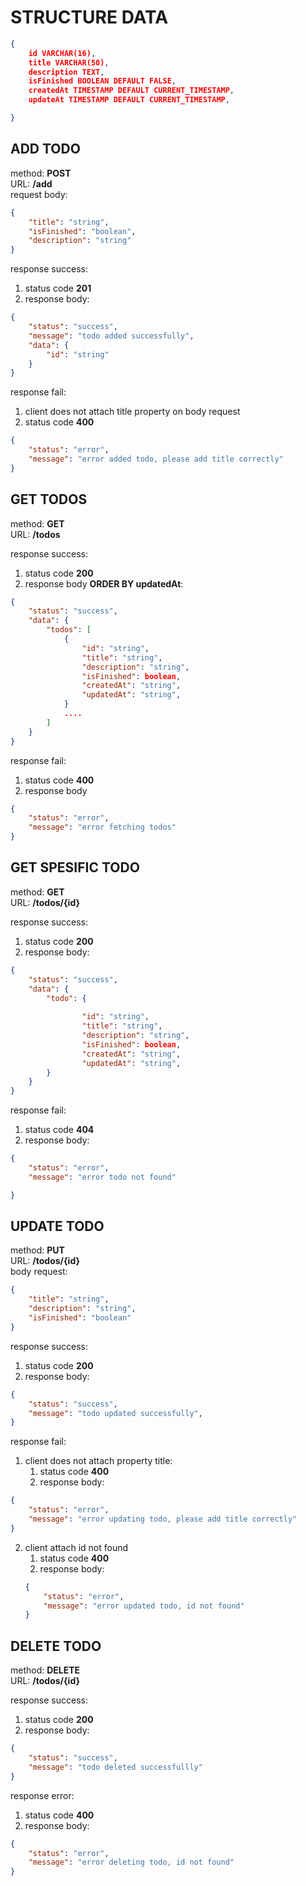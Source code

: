 # STRUCTURE DATA
```json
{
    id VARCHAR(16),
    title VARCHAR(50),
    description TEXT,
    isFinished BOOLEAN DEFAULT FALSE,
    createdAt TIMESTAMP DEFAULT CURRENT_TIMESTAMP,
    updateAt TIMESTAMP DEFAULT CURRENT_TIMESTAMP,

}
```

## ADD TODO
method:  <b>POST</b>  
URL:  <b>/add</b>    
request body: 
```json 
{
    "title": "string",
    "isFinished": "boolean",
    "description": "string"
}
```

response success: 
1. status code <b>201</b>   
2. response body: 
```json
{
    "status": "success",
    "message": "todo added successfully",
    "data": {
        "id": "string"
    }
}
```

response fail:  
1. client does not attach title property on body request
2. status code <b>400</b>   
```json
{
    "status": "error",
    "message": "error added todo, please add title correctly"
}
```

## GET TODOS
method: <b>GET</b>    
URL: <b>/todos</b>   

response success: 
1. status code <b>200</b>   
2. response body <b>ORDER BY updatedAt</b>: 
```json
{
    "status": "success",
    "data": {
        "todos": [
            {
                "id": "string",
                "title": "string",
                "description": "string",
                "isFinished": boolean,
                "createdAt": "string",
                "updatedAt": "string",
            }
            ....
        ]
    }
}
```
response fail: 
1. status code <b>400</b>  
2. response body
```json 
{
    "status": "error",
    "message": "error fetching todos"
}
```

## GET SPESIFIC TODO    
method: <b>GET</b>   
URL: <B>/todos/{id}</B>   

response success:   
1. status code <b>200</b>      
2. response body: 
```json
{
    "status": "success",
    "data": {
        "todo": {
                
                "id": "string",
                "title": "string",
                "description": "string",
                "isFinished": boolean,
                "createdAt": "string",
                "updatedAt": "string",
        }
    }
}
```   

response fail:    
1. status code <b>404</b>   
2. response body:    
```json 
{
    "status": "error",
    "message": "error todo not found"

}
```   
## UPDATE TODO   
method: <b>PUT</b>   
URL: <b>/todos/{id}</b>   
body request: 
```json
{
    "title": "string",
    "description": "string",
    "isFinished": "boolean"
}
```

response success:   
1. status code <b>200</b>  
2. response body: 
```json
{
    "status": "success",
    "message": "todo updated successfully",
}
```
response fail:
1. client does not attach property title:
   1. status code <b>400</b>     
   2. response body: 
```json
{
    "status": "error",
    "message": "error updating todo, please add title correctly"
}
```
2. client attach id not found   
    1. status code <b>400</b>
    2. response body: 
    ```json 
    {
        "status": "error",
        "message": "error updated todo, id not found"
    } 
    ```

## DELETE TODO
method: <b>DELETE</b>   
URL: <b>/todos/{id}</b>  

response success: 
1. status code <b>200</b>  
2. response body: 
```json
{
    "status": "success",
    "message": "todo deleted successfullly"
}
```

response error: 
1. status code <b>400</b>   
2. response body: 
```json
{
    "status": "error",
    "message": "error deleting todo, id not found"
}
```